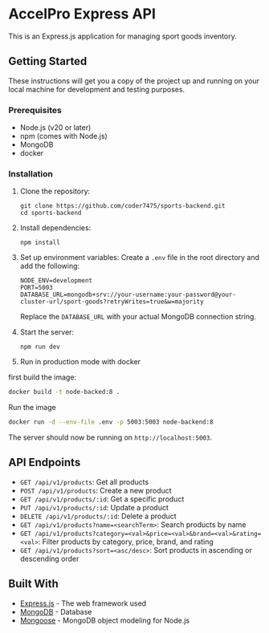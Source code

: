 # AccelPro Express API

This is an Express.js application for managing sport goods inventory.

## Getting Started

These instructions will get you a copy of the project up and running on your local machine for development and testing purposes.

### Prerequisites

- Node.js (v20 or later)
- npm (comes with Node.js)
- MongoDB
- docker

### Installation

1. Clone the repository:

   ```
   git clone https://github.com/coder7475/sports-backend.git
   cd sports-backend
   ```

2. Install dependencies:

   ```
   npm install
   ```

3. Set up environment variables:
   Create a `.env` file in the root directory and add the following:

   ```
   NODE_ENV=development
   PORT=5003
   DATABASE_URL=mongodb+srv://your-username:your-password@your-cluster-url/sport-goods?retryWrites=true&w=majority
   ```

   Replace the `DATABASE_URL` with your actual MongoDB connection string.

4. Start the server:

   ```
   npm run dev
   ```

5. Run in production mode with docker

first build the image:

```bash
docker build -t node-backed:8 .
```

Run the image

```bash
docker run -d --env-file .env -p 5003:5003 node-backend:8
```

The server should now be running on `http://localhost:5003`.

## API Endpoints

- `GET /api/v1/products`: Get all products
- `POST /api/v1/products`: Create a new product
- `GET /api/v1/products/:id`: Get a specific product
- `PUT /api/v1/products/:id`: Update a product
- `DELETE /api/v1/products/:id`: Delete a product
- `GET /api/v1/products?name=<searchTerm>`: Search products by name
- `GET /api/v1/products?category=<val>&price=<val>&brand=<val>&rating=<val>`: Filter products by category, price, brand, and rating
- `GET /api/v1/products?sort=<asc/desc>`: Sort products in ascending or descending order

## Built With

- [Express.js](https://expressjs.com/) - The web framework used
- [MongoDB](https://www.mongodb.com/) - Database
- [Mongoose](https://mongoosejs.com/) - MongoDB object modeling for Node.js
